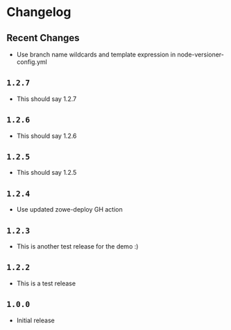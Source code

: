 # Changelog

## Recent Changes

- Use branch name wildcards and template expression in node-versioner-config.yml

## `1.2.7`

- This should say 1.2.7

## `1.2.6`

- This should say 1.2.6

## `1.2.5`

- This should say 1.2.5

## `1.2.4`

- Use updated zowe-deploy GH action

## `1.2.3`

- This is another test release for the demo :)

## `1.2.2`

- This is a test release

## `1.0.0`

- Initial release
